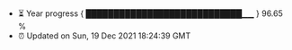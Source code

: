 - ⏳ Year progress { ████████████████████████████▁▁ } 96.65 %
- ⏰ Updated on Sun, 19 Dec 2021 18:24:39 GMT

